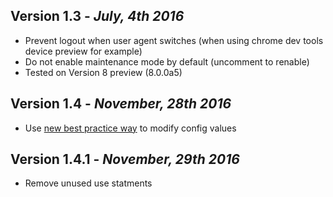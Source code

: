 ## Version 1.3 - *July, 4th 2016*

- Prevent logout when user agent switches (when using chrome dev tools device preview for example)
- Do not enable maintenance mode by default (uncomment to renable)
- Tested on Version 8 preview (8.0.0a5)

## Version 1.4 - *November, 28th 2016*

- Use [new best practice way](http://documentation.concrete5.org/developers/appendix/concrete5-version-8-coding-styles/configuration) to modify config values

## Version 1.4.1 - *November, 29th 2016*

- Remove unused use statments